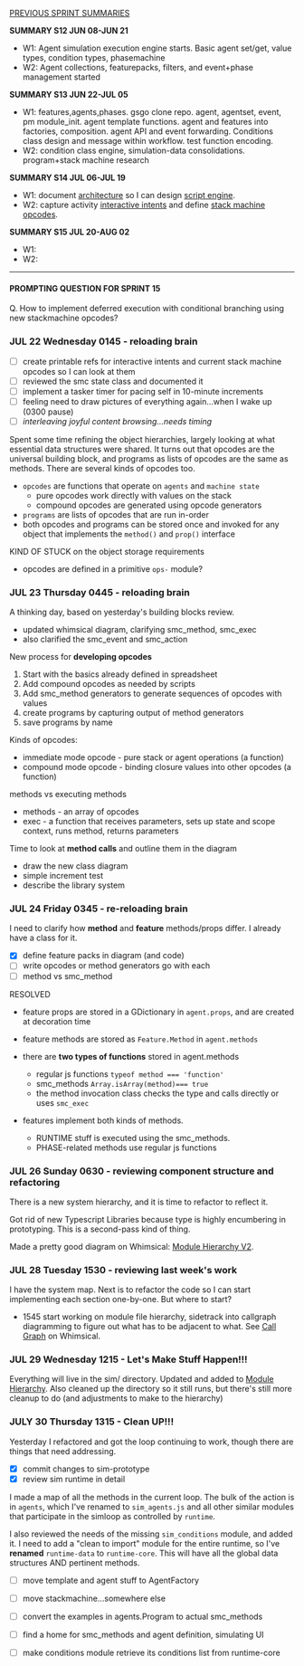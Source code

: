 [PREVIOUS SPRINT SUMMARIES](00-dev-archives/sprint-summaries.md)

**SUMMARY S12 JUN 08-JUN 21**

* W1: Agent simulation execution engine starts. Basic agent set/get, value types, condition types, phasemachine
* W2: Agent collections, featurepacks, filters, and event+phase management started

**SUMMARY S13 JUN 22-JUL 05**

* W1: features,agents,phases. gsgo clone repo. agent, agentset, event, pm module_init. agent template functions. agent and features into factories, composition. agent API and event forwarding. Conditions class design and message within workflow. test function encoding. 
* W2:  condition class engine, simulation-data consolidations. program+stack machine research

**SUMMARY S14 JUL 06-JUL 19**

* W1: document [architecture](https://whimsical.com/Hd6ztovsXEV4DGZeja1BTB) so I can design [script engine](https://whimsical.com/N9br22U6RWCJAqSiNEHkGG).
* W2: capture activity [interactive intents](https://docs.google.com/document/d/15_z_fw7Lp0qwFL_wPGhRSvNs4DiLxf0yoGR6JFmZdpA/edit) and define [stack machine opcodes](https://docs.google.com/spreadsheets/d/1jLPHsRAsP65oHNrtxJOpEgP6zbS1xERLEz9B0SC5CTo/edit#gid=934723724).

**SUMMARY S15 JUL 20-AUG 02**

* W1: 
* W2: 

---

#### PROMPTING QUESTION FOR SPRINT 15

Q. How to implement deferred execution with conditional branching using new stackmachine opcodes?

### JUL 22 Wednesday 0145 - reloading brain

* [ ] create printable refs for interactive intents and current stack machine opcodes so I can look at them
* [ ] reviewed the smc state class and documented it
* [ ] implement a tasker timer for pacing self in 10-minute increments
* [ ] feeling need to draw pictures of everything again...when I wake up (0300 pause)
* [ ] *interleaving joyful content browsing...needs timing*

Spent some time refining the object hierarchies, largely looking at what essential data structures were shared. It turns out  that opcodes are the universal building block, and programs as lists of opcodes are the same as methods. There are several kinds of opcodes too. 

* `opcodes` are functions that operate on `agents` and `machine state`
  * pure opcodes work directly with values on the stack
  * compound opcodes are generated using opcode generators
* `programs` are lists of opcodes that are run in-order
* both opcodes and programs can be stored once and invoked for any object that implements the `method()` and `prop()` interface

KIND OF STUCK on the object storage requirements

* opcodes are defined in a primitive `ops-` module?



### JUL 23 Thursday 0445 - reloading brain

A thinking day, based on yesterday's building blocks review. 

* updated whimsical diagram, clarifying smc_method, smc_exec
* also clarified the smc_event and smc_action

New process for **developing opcodes**

1. Start with the basics already defined in spreadsheet
2. Add compound opcodes as needed by scripts
3. Add smc_method generators to generate sequences of opcodes with values
4. create programs by capturing output of method generators
5. save programs by name

Kinds of opcodes: 

* immediate mode opcode - pure stack or agent operations (a function)
* compound mode opcode - binding closure values into other opcodes (a function)

methods vs executing methods

* methods - an array of opcodes
* exec - a function that receives parameters, sets up state and scope context, runs method, returns parameters

Time to look at **method calls** and outline them in the diagram

* draw the new class diagram
* simple increment test
* describe the library system

### JUL 24 Friday 0345 - re-reloading brain

I need to clarify how **method** and **feature** methods/props differ. I already have a class for it.

* [x] define feature packs in diagram (and code)
* [ ] write opcodes or method generators go with each
* [ ] method vs smc_method

RESOLVED

* feature props are stored in a GDictionary in `agent.props`, and are created at decoration time

* feature methods are stored as `Feature.Method` in `agent.methods`

* there are **two types of functions** stored in agent.methods

  * regular js functions  `typeof method === 'function'`
  * smc_methods `Array.isArray(method)=== true`
  * the method invocation class checks the type and calls directly or uses `smc_exec`

* features implement both kinds of methods. 

  * RUNTIME stuff is executed using the smc_methods.
  * PHASE-related methods use regular js functions

### JUL 26 Sunday 0630 - reviewing component structure and refactoring

There is a new system hierarchy, and it is time to refactor to reflect it.

Got rid of new Typescript Libraries because type is highly encumbering in prototyping. This is a second-pass kind of thing.

Made a pretty good diagram on Whimsical: [Module Hierarchy V2](https://whimsical.com/BTfD5QmAszjsfWmA8uHy1s).

### JUL 28 Tuesday 1530 - reviewing last week's work

I have the system map. Next is to refactor the code so I can start implementing each section one-by-one. But where to start?

*  1545 start working on module file hierarchy, sidetrack into callgraph diagramming to figure out what has to be adjacent to what. See [Call Graph](https://whimsical.com/3VUjwb6zxn1FkRYUtFmwZ4) on Whimsical.

### JUL 29 Wednesday 1215 - Let's Make Stuff Happen!!!

Everything will live in the sim/ directory. Updated and added to [Module Hierarchy](https://whimsical.com/BTfD5QmAszjsfWmA8uHy1s). Also cleaned up the directory so it still runs, but there's still more cleanup to do (and adjustments to make to the hierarchy)

### JULY 30 Thursday 1315 - Clean UP!!!

Yesterday I refactored and got the loop continuing to work, though there are things that need addressing. 

* [x] commit changes to sim-prototype
* [x] review sim runtime in detail

I made a map of all the methods in the current loop. The bulk of the action is in `agents`, which I've renamed to `sim_agents.js` and all other similar modules that participate in the simloop as controlled by `runtime`. 

I also reviewed the needs of the missing `sim_conditions` module, and added it. I need to add a "clean to import" module for the entire runtime, so I've **renamed** `runtime-data` to `runtime-core`. This will have all the global data structures AND pertinent methods.

* [ ] move template and agent stuff to AgentFactory
* [ ] move stackmachine...somewhere else
* [ ] convert the examples in agents.Program to actual smc_methods
* [ ] find a home for smc_methods and agent definition, simulating UI
* [ ] make conditions module retrieve its conditions list from runtime-core





